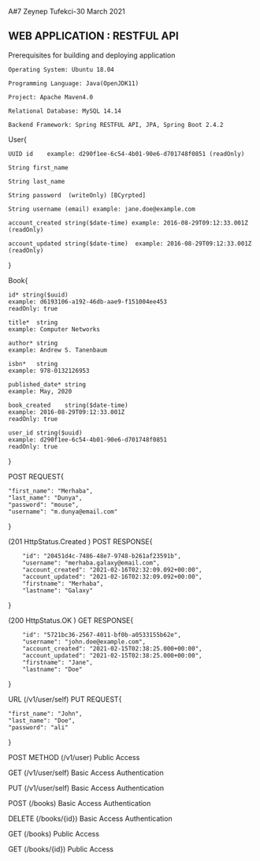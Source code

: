 A#7  Zeynep Tufekci-30 March 2021

WEB APPLICATION : RESTFUL API
------------------------------------

Prerequisites for building and deploying application

	Operating System: Ubuntu 18.04

	Programming Language: Java(OpenJDK11)

	Project: Apache Maven4.0 

	Relational Database: MySQL 14.14

	Backend Framework: Spring RESTFUL API, JPA, Spring Boot 2.4.2




User{

	UUID id	   example: d290f1ee-6c54-4b01-90e6-d701748f0851 (readOnly)

	String first_name
	
	String last_name
	
	String password	 (writeOnly) [BCyrpted]
	
	String username	(email) example: jane.doe@example.com
	
	account_created	string($date-time) example: 2016-08-29T09:12:33.001Z
	(readOnly)

	account_updated	string($date-time)  example: 2016-08-29T09:12:33.001Z
	(readOnly)
} 

Book{

	id*	string($uuid)
	example: d6193106-a192-46db-aae9-f151004ee453
	readOnly: true
	
	title*	string
	example: Computer Networks
	
	author*	string
	example: Andrew S. Tanenbaum
	
	isbn*	string
	example: 978-0132126953
	
	published_date*	string
	example: May, 2020
	
	book_created	string($date-time)
	example: 2016-08-29T09:12:33.001Z
	readOnly: true
	
	user_id	string($uuid)
	example: d290f1ee-6c54-4b01-90e6-d701748f0851
	readOnly: true
 
}


POST REQUEST{

	"first_name": "Merhaba",
	"last_name": "Dunya",
	"password": "mouse",
  	"username": "m.dunya@email.com"

}

(201 HttpStatus.Created )
POST RESPONSE{

    	"id": "20451d4c-7486-48e7-9748-b261af23591b",
    	"username": "merhaba.galaxy@email.com",
    	"account_created": "2021-02-16T02:32:09.092+00:00",
    	"account_updated": "2021-02-16T02:32:09.092+00:00",
    	"firstname": "Merhaba",
    	"lastname": "Galaxy"

}

(200 HttpStatus.OK )
GET RESPONSE{

    	"id": "5721bc36-2567-4011-bf0b-a0533155b62e",
    	"username": "john.doe@example.com",
    	"account_created": "2021-02-15T02:38:25.000+00:00",
    	"account_updated": "2021-02-15T02:38:25.000+00:00",
    	"firstname": "Jane",
    	"lastname": "Doe"

}

URL (/v1/user/self)
PUT REQUEST{

	"first_name": "John",
	"last_name": "Doe",
	"password": "ali"

}



POST METHOD (/v1/user) 
Public Access

GET (/v1/user/self)
Basic Access Authentication

PUT (/v1/user/self)
Basic Access Authentication

POST (/books)
Basic Access Authentication

DELETE (​/books​/{id})
Basic Access Authentication

GET (/books)
Public Access

GET (/books​/{id})
Public Access



